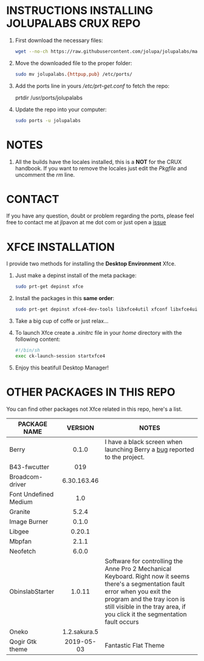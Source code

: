 

INSTRUCTIONS INSTALLING JOLUPALABS CRUX REPO
=====
1. First download the necessary files:

   ```bash
   wget --no-ch https://raw.githubusercontent.com/jolupa/jolupalabs/master/jolupalabs.{httpup,pub}
   ```

2. Move the downloaded file to the proper folder:

   ```bash
   sudo mv jolupalabs.{httpup,pub} /etc/ports/
   ```

3. Add the ports line in yours */etc/prt-get.conf* to fetch the repo:

   prtdir /usr/ports/jolupalabs

4. Update the repo into your computer:

   ```bash
   sudo ports -u jolupalabs
   ```

NOTES
=====
1. All the builds have the locales installed, this is a **NOT** for the CRUX handbook. If you want to remove the locales just edit the *Pkgfile* and uncomment the *rm* line.

CONTACT
=====
If you have any question, doubt or problem regarding the ports, please feel free to contact me at jlpavon at me dot com or just open a [issue](https://github.com/jolupa/jolupalabs/issues)

XFCE INSTALLATION
=====
I provide two methods for installing the **Desktop Environment** Xfce.
1. Just make a depinst install of the meta package:

   ```bash
   sudo prt-get depinst xfce
   ```

2. Install the packages in this **same order**:

   ```bash
   sudo prt-get depinst xfce4-dev-tools libxfce4util xfconf libxfce4ui garcon exo xfce4-panel thunar thunar-volman xfce4-settings xfce4-session xfwm4 xfdesktop xfce4-appfinder tumbler xfce4-terminal xfce4-power-manager xfce4-notifyd xfce4-screenshooter mousepad xdg-user-dirs greybird-xfce elementary-xfce font-noto font-undefined-medium
   ```

3. Take a big cup of coffe or just relax...

4. To launch Xfce create a *.xinitrc* file in your *home* directory with the following content:
   ```bash
   #!/bin/sh
   exec ck-launch-session startxfce4
   ```

5. Enjoy this beatifull Desktop Manager!

OTHER PACKAGES IN THIS REPO
=====

You can find other packages not Xfce related in this repo, here's a list.

| PACKAGE NAME | VERSION | NOTES |
|---|:---:|---|
| Berry | 0.1.0 | I have a black screen when launching Berry a [bug](https://github.com/JLErvin/berry/issues/10) reported to the project. |
| B43-fwcutter | 019 | |
| Broadcom-driver | 6.30.163.46 | |
| Font Undefined Medium | 1.0 | |
| Granite | 5.2.4 | |
| Image Burner | 0.1.0 | |
| Libgee | 0.20.1 | |
| Mbpfan | 2.1.1 | |
| Neofetch | 6.0.0 | |
| ObinslabStarter | 1.0.11 | Software for controlling the Anne Pro 2 Mechanical Keyboard. Right now it seems there's a segmentation fault error when you exit the program and the tray icon is still visible in the tray area, if you click it the segmentation fault occurs |
| Oneko | 1.2.sakura.5 | |
| Qogir Gtk theme | 2019-05-03 | Fantastic Flat Theme |
 
